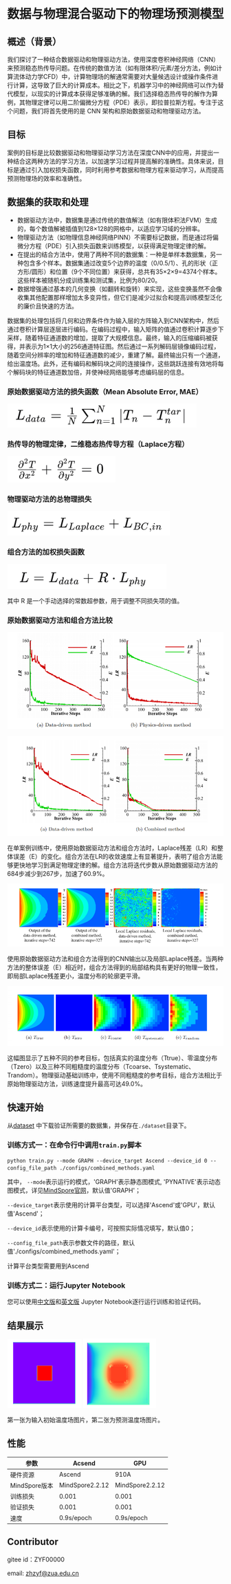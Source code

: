 # 数据与物理混合驱动下的物理场预测模型

## 概述（背景）

我们探讨了一种结合数据驱动和物理驱动方法，使用深度卷积神经网络（CNN）来预测稳态热传导问题。在传统的数值方法（如有限体积/元素/差分方法，例如计算流体动力学CFD）中，计算物理场的解通常需要对大量候选设计或操作条件进行计算，这导致了巨大的计算成本。相比之下，机器学习中的神经网络可以作为替代模型，以现实的计算成本获得足够准确的解。我们选择稳态热传导的解作为算例，其物理定律可以用二阶偏微分方程（PDE）表示，即拉普拉斯方程。专注于这个问题，我们将首先使用的是 CNN 架构和原始数据驱动和物理驱动方法。

## 目标

案例的目标是比较数据驱动和物理驱动学习方法在深度CNN中的应用，并提出一种结合这两种方法的学习方法，以加速学习过程并提高解的准确性。具体来说，目标是通过引入加权损失函数，同时利用参考数据和物理方程来驱动学习，从而提高预测物理场的效率和准确性。

## 数据集的获取和处理

- 数据驱动方法中，数据集是通过传统的数值解法（如有限体积法FVM）生成的，每个数值解被插值到128×128的网格中，以适应学习域的分辨率。
- 物理驱动方法（如物理信息神经网络PINN）不需要标记数据，而是通过将偏微分方程（PDE）引入损失函数来训练模型，以获得满足物理定律的解。
- 在提出的结合方法中，使用了两种不同的数据集：一种是单样本数据集，另一种包含多个样本。数据集通过改变5个边界的温度（0/0.5/1）、孔的形状（正方形/圆形）和位置（9个不同位置）来获得，总共有35×2×9=4374个样本。这些样本被随机分成训练集和测试集，比例为80/20。
- 数据增强通过基本的几何变换（如翻转和旋转）来实现，这些变换虽然不会像收集其他配置那样增加太多变异性，但它们是减少过拟合和提高训练模型泛化的廉价且快速的方法。

数据集的处理包括将几何和边界条件作为输入层的方阵输入到CNN架构中，然后通过卷积计算层逐层进行编码。在编码过程中，输入矩阵的值通过卷积计算逐步下采样，随着特征通道数的增加，提取了大规模信息。最终，输入的压缩编码被获得，并表示为1×1大小的256通道特征图。然后通过一系列解码层镜像编码过程，随着空间分辨率的增加和特征通道数的减少，重建了解。最终输出只有一个通道，给出温度场。此外，还有编码和解码块之间的连接操作，这些跳跃连接有效地将每个解码块的特征通道数加倍，并使神经网络能够考虑编码层的信息。

### 原始数据驱动方法的损失函数（Mean Absolute Error, MAE）

![](images/data.png)

### 热传导的物理定律，二维稳态热传导方程（Laplace方程）

![](images/phy.png)

### 物理驱动方法的总物理损失

![](images/phy1.png)

### 组合方法的加权损失函数

![](images/combined.png)

其中 R 是一个手动选择的常数超参数，用于调整不同损失项的值。

### 原始数据驱动方法和组合方法比较

![](images/001.png)

![](images/002.png)

 在单案例训练中，使用原始数据驱动方法和组合方法时，Laplace残差（LR）和整体误差（E）的变化。组合方法在LR的收敛速度上有显著提升，表明了组合方法能够更快地学习到满足物理定律的解。组合方法将迭代步数从原始数据驱动方法的684步减少到267步，加速了60.9%。

![](images/r1.png)

使用原始数据驱动方法和组合方法得到的CNN输出以及局部Laplace残差。当两种方法的整体误差（E）相近时，组合方法得到的局部结构具有更好的物理一致性，即局部Laplace残差更小，温度分布的轮廓更平滑。

![](images/r10.png)

这幅图显示了五种不同的参考目标，包括真实的温度分布（Ttrue）、零温度分布（Tzero）以及三种不同粗糙度的温度分布（Tcoarse、Tsystematic、Trandom）。物理驱动基础训练中，使用不同粗糙度的参考目标，组合方法相比于原始物理驱动方法，训练速度提升最高可达49.0%。

## 快速开始

从[dataset](https://download.mindspore.cn/mindscience/mindflow/dataset/applications/research/allen_cahn/) 中下载验证所需要的数据集，并保存在`./dataset`目录下。

### 训练方式一：在命令行中调用`train.py`脚本

`python train.py --mode GRAPH --device_target Ascend --device_id 0 --config_file_path ./configs/combined_methods.yaml`

其中，
`--mode`表示运行的模式，'GRAPH'表示静态图模式, 'PYNATIVE'表示动态图模式，详见[MindSpore官网](https://www.mindspore.cn/docs/zh-CN/r2.0.0-alpha/design/dynamic_graph_and_static_graph.html?highlight=pynative)，默认值'GRAPH'；

`--device_target`表示使用的计算平台类型，可以选择'Ascend'或'GPU'，默认值'Ascend'；

`--device_id`表示使用的计算卡编号，可按照实际情况填写，默认值0；

`--config_file_path`表示参数文件的路径，默认值'./configs/combined_methods.yaml'；

计算平台类型需要用到Ascend

### 训练方式二：运行Jupyter Notebook

您可以使用[中文版](allen_cahn_CN.ipynb)和[英文版](allen_cahn.ipynb) Jupyter Notebook逐行运行训练和验证代码。

## 结果展示

<img src="images/plot1.png" style="zoom:50%;" />

<img src="images/plot2.png" style="zoom:50%;" />

第一张为输入初始温度场图片，第二张为预测温度场图片。

## 性能

| 参数          | Acsend          | GPU             |
| ------------- | --------------- | --------------- |
| 硬件资源      | Ascend          | 910A            |
| MindSpore版本 | MindSpore2.2.12 | MindSpore2.2.12 |
| 训练损失      | 0.001           | 0.001           |
| 验证损失      | 0.001           | 0.001           |
| 速度          | 0.9s/epoch      | 0.9s/epoch      |

## Contributor

gitee id：ZYF00000

email: zhzyf@zua.edu.cn
